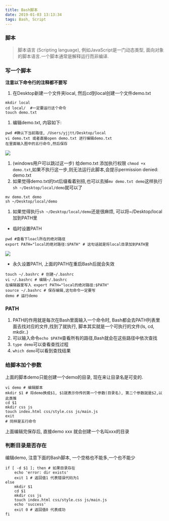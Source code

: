 ```yaml
---
title: Bash脚本
date: 2019-01-03 13:13:34
tags: Bash, Script
---
```


### 脚本

> 脚本语言 (Scripting language), 例如JavaScript是一门动态类型, 面向对象的脚本语言.一个脚本通常是解释运行而非编译.

### 写一个脚本

**注意以下命令行的注释都不要写**

1. 在Desktop新建一个文件夹local, 然后cd到local创建一个文件demo.txt

```shell
mkdir local
cd local/  #一定要运行这个命令
touch demo.txt
```

1. 编辑demo.txt, 内容如下:

```shell
pwd #确认下当前路径, /Users/yjjtt/Desktop/local
vi demo.txt 或者直接open demo.txt 进行编辑demo.txt
在里面输入图中的五行命令,然后保存
```

![](https://user-gold-cdn.xitu.io/2018/12/10/1679857648d83231?w=1128&h=212&f=png&s=18196)

1. (windows用户可以跳过这一步) 给demo.txt 添加执行权限 `chmod +x demo.txt`,如果不执行这一步,则无法运行此脚本,会提示permission denied: demo.txt
2. 如果觉得demo.txt的txt后缀看着别扭,也可以去掉`mv demo.txt demo`这样执行 `sh ~/Desktop/local/demo`就可以了

```shell
mv demo.txt demo
sh ~/Desktop/local/demo
```

1. 如果觉得执行`sh ~/Desktop/local/demo`还是很麻烦, 可以将~/Desktop/local加到PATH里

- 临时设置PATH

```shell
pwd #查看下loacl所在的绝对路径
export PATH="local的绝对路径:$PATH" # 这句话就是将local目录加到PATH里
```

![](https://user-gold-cdn.xitu.io/2018/12/10/167985764950aead?w=1130&h=298&f=png&s=45235)

- 永久设置PATH, 上面的PATH在重启Bash后就会失效

```shell
touch ~/.bashrc # 创建~/.bashrc
vi ~/.bashrc # 编辑~/.bashrc
在编辑器里写入 export PATH="local的绝对路径:$PATH"
source ~/.bashrc # 保存编辑,这句命令一定要写
demo # 运行demo
```

### PATH

1. PATH的作用就是每次在Bash里面输入一个命令时, Bash都会去PATH列表里面去找对应的文件,找到了就执行, 脚本其实就是一个可执行的文件(ls, cd, mkdir..)
2. 可以输入命令`echo $PATH`查看所有的路径,Bash就会在这些路径中依次查找
3. `type demo`可以查看查找过程
4. `which demo`可以看到查找结果

### 给脚本加个参数

上面的脚本demo只能创建一个demo的目录, 现在来让目录名是可变的.

```shell
vi demo # 编辑脚本
mkdir $1 # 将demo换成$1, $1就表示你传的第一个参数(目录名), 第二个参数就是$2,以此类推
cd $1 
mkdir css js
touch index.html css/style.css js/main.js
exit
# 同样是五行命令
```

上面编辑完保存后, 直接demo xxx 就会创建一个名叫xxx的目录

### 判断目录是否存在

编辑demo, 注意下面的Bash脚本, 一个空格也不能多,一个也不能少

```shell
if [ -d $1 ]; then # 如果目录存在
	echo 'error: dir exists'
	exit 1 # 返回值1 代表错误代码为1 
else
    mkdir $1
    cd $1 
    mkdir css js
    touch index.html css/style.css js/main.js
    echo 'success'
    exit 0 # 返回值0 代表成功
fi
```